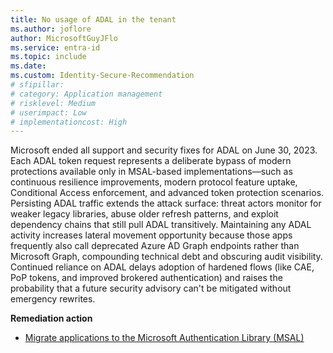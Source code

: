 ```yaml
---
title: No usage of ADAL in the tenant
ms.author: joflore
author: MicrosoftGuyJFlo
ms.service: entra-id
ms.topic: include
ms.date:
ms.custom: Identity-Secure-Recommendation
# sfipillar: 
# category: Application management
# risklevel: Medium
# userimpact: Low
# implementationcost: High
---
```

Microsoft ended all support and security fixes for ADAL on June 30, 2023. Each ADAL token request represents a deliberate bypass of modern protections available only in MSAL-based implementations—such as continuous resilience improvements, modern protocol feature uptake, Conditional Access enforcement, and advanced token protection scenarios. Persisting ADAL traffic extends the attack surface: threat actors monitor for weaker legacy libraries, abuse older refresh patterns, and exploit dependency chains that still pull ADAL transitively. Maintaining any ADAL activity increases lateral movement opportunity because those apps frequently also call deprecated Azure AD Graph endpoints rather than Microsoft Graph, compounding technical debt and obscuring audit visibility. Continued reliance on ADAL delays adoption of hardened flows (like CAE, PoP tokens, and improved brokered authentication) and raises the probability that a future security advisory can't be mitigated without emergency rewrites. 

**Remediation action**

- [Migrate applications to the Microsoft Authentication Library (MSAL)](/entra/identity-platform/msal-migration)
